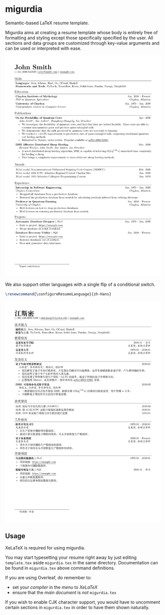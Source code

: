 # migurdia

Semantic-based LaTeX resume template.

Migurdia aims at creating a resume template whose body is entirely free of formatting and styling except those specifically specified by the user. All sections and data groups are customized through key-value arguments and can be used or interpreted with ease.

![](assets/preview_en.jpg)

We also support other languages with a single flip of a conditional switch.

```latex
\renewcommand{\configureResumeLanguage}{zh-Hans}
```

![](assets/preview_zh.jpg)

## Usage

XeLaTeX is required for using migurdia.

You may start typesetting your resume right away by just editing `template.tex` aside `migurdia.tex` in the same directory. Documentation can be found in `migurdia.tex` above command definitions.

If you are using Overleaf, do remember to:

* set your *compiler* in the *menu* to *XeLaTeX*
* ensure that the *main document* is *not* `migurdia.tex`

If you wish to enable CJK character support, you would have to uncomment certain sections in `migurdia.tex` in order to have them shown naturally.
